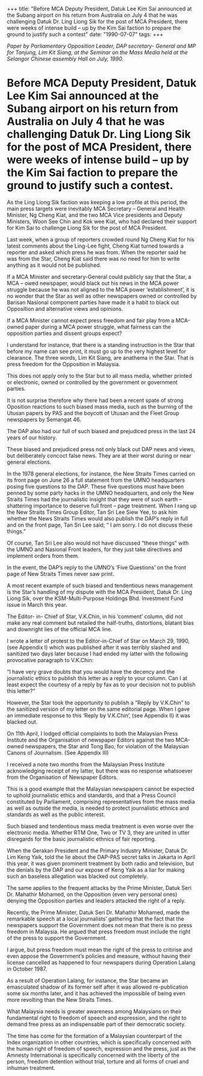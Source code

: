 +++ 
title: "Before MCA Deputy President, Datuk Lee Kim Sai announced at the Subang airport on his return from Australia on July 4 that he was challenging Datuk Dr. Ling Liong Sik for the post of MCA President, there were weeks of intense build – up by the Kim Sai faction to prepare the ground to justify such a contest"
date: "1990-07-07"
tags:
+++

_Paper by Parliamentary Opposition Leader, DAP secretary- General and MP for Tanjung, Lim Kit Siang, at the Seminar on the Mass Media held at the Selangor Chinese assembly Hall on July, 1990._

# Before MCA Deputy President, Datuk Lee Kim Sai announced at the Subang airport on his return from Australia on July 4 that he was challenging Datuk Dr. Ling Liong Sik for the post of MCA President, there were weeks of intense build – up by the Kim Sai faction to prepare the ground to justify such a contest.

As the Ling Liong Sik faction was keeping a low profile at this period, the main press targets were inevitably MCA Secretary – General and Health Minister, Ng Cheng Kiat, and the two MCA Vice presidents and Deputy Ministers, Woon See Chin and Kok wee Kiat, who had declared their support for Kim Sai to challenge Liong Sik for the post of MCA President.</u>

Last week, when a group of reporters crowded round Ng Cheng Kiat for his latest comments about the Ling-Lee fight, Cheng Kiat turned towards a reporter and asked which press he was from. When the reporter said he was from the Star, Cheng Kiat said there was no need for him to write anything as it would not be published.

If a MCA Minister and secretary-General could publicly say that the Star, a MCA – owed newspaper, would black out his news in the MCA power struggle because he was not aligned to the MCA power ‘establishment’, it is no wonder that the Star as well as other newspapers owned or controlled by Barisan Nasional component parties have made it a habit to black out Opposition and alternative views and opinions.

If a MCA Minister cannot expect press freedom and fair play from a MCA-owned paper during a MCA power struggle, what fairness can the opposition parties and dissent groups expect?

I understand for instance, that there is a standing instruction in the Star that before my name can see print, it must go up to the very highest level for clearance. The three words, Lim Kit Siang, are anathema in the Star. That is press freedom for the Opposition in Malaysia.

This does not apply only to the Star but to all mass media, whether printed or electronic, owned or controlled by the government or government parties.

It is not surprise therefore why there had been a recent spate of strong Oposition reactions to such biased mass media, such as the burning of the Utusan papers by PAS and the boycott of Utusan and the Fleet Group newspapers by Semangat 46.

The DAP also had our full of such biased and prejudiced press in the last 24 years of our history.

These biased and prejudiced press not only black out DAP news and views, but deliberately concoct false news. They are at their worst during or near general elections.

In the 1978 general elections, for instance, the New Straits Times carried on its front page on June 26 a full statement from the UMNO headquarters posing five questions to the DAP. These five questions must have been penned by some party hacks in the UMNO headquarters, and only the New Straits Times had the journalistic insight that they were of such earth – shattering importance to deserve full front – page treatment.
When I rang up the New Straits Times Group Editor, Tan Sri Lee Siew Yee, to ask him whether the News Straits Times would also publish the DAP’s reply in full and on the front page, Tan Sri Lee said; “ I am sorry. I do not discuss these things.”

Of course, Tan Sri Lee also would not have discussed “these things” with the UMNO and Nasional Front leaders, for they just take directives and implement orders from them.

In the event, the DAP’s reply to the UMNO’s ‘Five Questions’ on the front page of New Straits Times never saw print.

A most recent example of such biased and tendentious news management is the Star’s handling of my dispute with the MCA President, Datuk Dr. Ling Liong Sik, over the KSM-Multi-Purpose Holdings Bhd. Investment Fund issue in March this year.

The Editor- in- Chief of Star, V.K.Chin, in his ‘comment’ column, did not make any real comment but retailed the half-truths, distortions, blatant bias and downright lies of the official MCA line.

I wrote a letter of protest to the Editor-in-Chief of Star on March 29, 1990, (see Appendix I) which was published after it was terribly slashed and sanitized two days later because I had ended my latter with the following provocative paragraph to V.K.Chin:

“I have very grave doubts that you would have the decency and the journalistic ethics to publish this letter as a reply to your column. Can I at least expect the courtesy of a reply by fax as to your decision not to publish this letter?”

However, the Star took the opportunity to publish a “Reply by V.K.Chin” to the sanitized version of my letter on the same editorial page. When I gave an immediate response to this ‘Reply by V.K.Chin’, (see Appendix II) it was blacked out.

On 11th April, I lodged official complaints to both the Malaysian Press Institute and the Organisation of newspaper Editors against the two MCA-owned newspapers, the Star and Tong Bao, for violation of the Malaysian Canons of Journalism. (See Appendix III)

I received a note two months from the Malaysian Press Institute acknowledging receipt of my latter, but there was no response whatsoever from the Organisation of Newspaper Editors.

This is a good example that the Malaysian newspapers cannot be expected to uphold journalistic ethics and standards, and that a Press Council constituted by Parliament, comprising representatives from the mass media as well as outside the media, is needed to protect journalistic ethnics and standards as well as the public interest.
 
Such biased and tendentious mass media treatment is even worse over the electronic media. Whether RTM One, Two or TV 3, they are united in utter disregards for the basic journalistic ethnics of fair reporting.

When the Gerakan President and the Primary Industry Minister, Datuk Dr. Lim Keng Yaik, told the lie about the DAP-PAS secret talks in Jakarta in April this year, it was given prominent treatment by both radio and television, but the denials by the DAP and our expose of Keng Yaik as a liar for making such an baseless allegation was blacked out completely.

The same applies to the frequent attacks by the Prime Minister, Datuk Seri Dr. Mahathir Mohamed, on the Opposition (even very personal ones) denying the Opposition parties and leaders attacked the right of a reply.

Recently, the Prime Minister, Datuk Seri Dr. Mahathir Mohamed, made the remarkable speech at a local journalists’ gathering that the fact that the newspapers support the Government does not mean that there is no press freedom in Malaysia. He argued that press freedom must include the right of the press to support the Government.

I argue, but press freedom must mean the right of the press to critirise and even appose the Government’s policies and measure, without having their license cancelled as happened to four newspapers during Operation Lalang in October 1987.

As a result of Operation Lalang, for instance, the Star became an emasculated shadow of its former self after it was allowed re-publication some six months later, and it has achieved the impossible of being even more revolting than the New Straits Times.

What Malaysia needs is greater awareness among Malaysians on their fundamental right to freedom of speech and expression, and the right to demand free press as an indispensable part of their democratic society.

The time has come for the formation of a Malaysian counterpart of the Index organization in other countries, which is specifically concerned with the human right of freedom of speech, expression and the press, just as the Amnesty International is specifically concerned with the liberty of the person, freedom detention without trial, torture and all forms of cruel and inhuman treatment.

 
